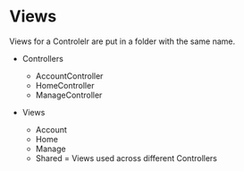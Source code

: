 # Views

Views for a Controlelr are put in a folder with the same name.

- Controllers
  - AccountController
  - HomeController
  - ManageController
  
- Views
  - Account
  - Home
  - Manage
  - Shared = Views used across different Controllers
